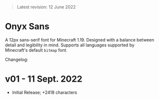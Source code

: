 > Latest revision: 12 June 2022

# Onyx Sans
A 12px sans-serif font for Minecraft 1.19. Designed with a balance between detail and legibility in mind. Supports all languages supported by Minecraft's default `bitmap` font.

Changelog:
# v01 - 11 Sept. 2022
- Initial Release; +2418 characters

